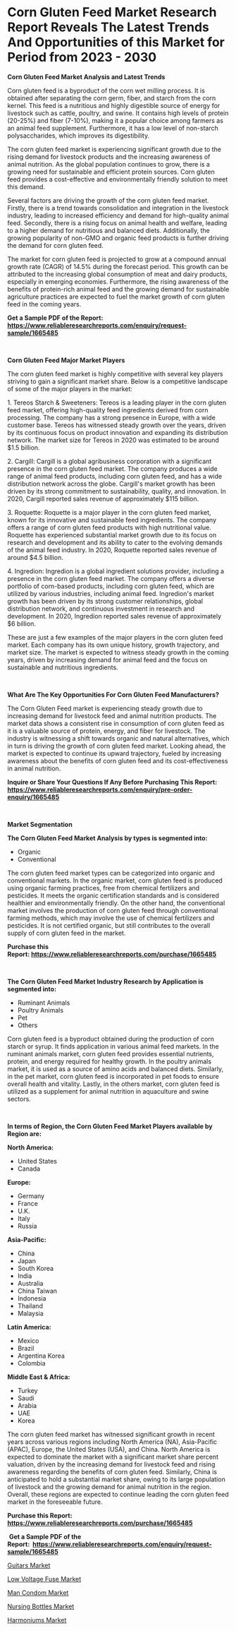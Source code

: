 <p><h1>Corn Gluten Feed Market Research Report Reveals The Latest Trends And Opportunities of this Market for Period from 2023 - 2030</h1></p><p><strong>Corn Gluten Feed Market Analysis and Latest Trends</strong></p>
<p><p>Corn gluten feed is a byproduct of the corn wet milling process. It is obtained after separating the corn germ, fiber, and starch from the corn kernel. This feed is a nutritious and highly digestible source of energy for livestock such as cattle, poultry, and swine. It contains high levels of protein (20-25%) and fiber (7-10%), making it a popular choice among farmers as an animal feed supplement. Furthermore, it has a low level of non-starch polysaccharides, which improves its digestibility.</p><p>The corn gluten feed market is experiencing significant growth due to the rising demand for livestock products and the increasing awareness of animal nutrition. As the global population continues to grow, there is a growing need for sustainable and efficient protein sources. Corn gluten feed provides a cost-effective and environmentally friendly solution to meet this demand.</p><p>Several factors are driving the growth of the corn gluten feed market. Firstly, there is a trend towards consolidation and integration in the livestock industry, leading to increased efficiency and demand for high-quality animal feed. Secondly, there is a rising focus on animal health and welfare, leading to a higher demand for nutritious and balanced diets. Additionally, the growing popularity of non-GMO and organic feed products is further driving the demand for corn gluten feed.</p><p>The market for corn gluten feed is projected to grow at a compound annual growth rate (CAGR) of 14.5% during the forecast period. This growth can be attributed to the increasing global consumption of meat and dairy products, especially in emerging economies. Furthermore, the rising awareness of the benefits of protein-rich animal feed and the growing demand for sustainable agriculture practices are expected to fuel the market growth of corn gluten feed in the coming years.</p></p>
<p><strong>Get a Sample PDF of the Report:&nbsp; <a href="https://www.reliableresearchreports.com/enquiry/request-sample/1665485">https://www.reliableresearchreports.com/enquiry/request-sample/1665485</a></strong></p>
<p>&nbsp;</p>
<p><strong>Corn Gluten Feed Major Market Players</strong></p>
<p><p>The corn gluten feed market is highly competitive with several key players striving to gain a significant market share. Below is a competitive landscape of some of the major players in the market:</p><p>1. Tereos Starch & Sweeteners: Tereos is a leading player in the corn gluten feed market, offering high-quality feed ingredients derived from corn processing. The company has a strong presence in Europe, with a wide customer base. Tereos has witnessed steady growth over the years, driven by its continuous focus on product innovation and expanding its distribution network. The market size for Tereos in 2020 was estimated to be around $1.5 billion.</p><p>2. Cargill: Cargill is a global agribusiness corporation with a significant presence in the corn gluten feed market. The company produces a wide range of animal feed products, including corn gluten feed, and has a wide distribution network across the globe. Cargill's market growth has been driven by its strong commitment to sustainability, quality, and innovation. In 2020, Cargill reported sales revenue of approximately $115 billion.</p><p>3. Roquette: Roquette is a major player in the corn gluten feed market, known for its innovative and sustainable feed ingredients. The company offers a range of corn gluten feed products with high nutritional value. Roquette has experienced substantial market growth due to its focus on research and development and its ability to cater to the evolving demands of the animal feed industry. In 2020, Roquette reported sales revenue of around $4.5 billion.</p><p>4. Ingredion: Ingredion is a global ingredient solutions provider, including a presence in the corn gluten feed market. The company offers a diverse portfolio of corn-based products, including corn gluten feed, which are utilized by various industries, including animal feed. Ingredion's market growth has been driven by its strong customer relationships, global distribution network, and continuous investment in research and development. In 2020, Ingredion reported sales revenue of approximately $6 billion.</p><p>These are just a few examples of the major players in the corn gluten feed market. Each company has its own unique history, growth trajectory, and market size. The market is expected to witness steady growth in the coming years, driven by increasing demand for animal feed and the focus on sustainable and nutritious ingredients.</p></p>
<p>&nbsp;</p>
<p><strong>What Are The Key Opportunities For Corn Gluten Feed Manufacturers?</strong></p>
<p><p>The Corn Gluten Feed market is experiencing steady growth due to increasing demand for livestock feed and animal nutrition products. The market data shows a consistent rise in consumption of corn gluten feed as it is a valuable source of protein, energy, and fiber for livestock. The industry is witnessing a shift towards organic and natural alternatives, which in turn is driving the growth of corn gluten feed market. Looking ahead, the market is expected to continue its upward trajectory, fueled by increasing awareness about the benefits of corn gluten feed and its cost-effectiveness in animal nutrition.</p></p>
<p><strong>Inquire or Share Your Questions If Any Before Purchasing This Report: <a href="https://www.reliableresearchreports.com/enquiry/pre-order-enquiry/1665485">https://www.reliableresearchreports.com/enquiry/pre-order-enquiry/1665485</a></strong></p>
<p>&nbsp;</p>
<p><strong>Market Segmentation</strong></p>
<p><strong>The Corn Gluten Feed Market Analysis by types is segmented into:</strong></p>
<p><ul><li>Organic</li><li>Conventional</li></ul></p>
<p><p>The corn gluten feed market types can be categorized into organic and conventional markets. In the organic market, corn gluten feed is produced using organic farming practices, free from chemical fertilizers and pesticides. It meets the organic certification standards and is considered healthier and environmentally friendly. On the other hand, the conventional market involves the production of corn gluten feed through conventional farming methods, which may involve the use of chemical fertilizers and pesticides. It is not certified organic, but still contributes to the overall supply of corn gluten feed in the market.</p></p>
<p><strong>Purchase this Report:&nbsp;<a href="https://www.reliableresearchreports.com/purchase/1665485">https://www.reliableresearchreports.com/purchase/1665485</a></strong></p>
<p>&nbsp;</p>
<p><strong>The Corn Gluten Feed Market Industry Research by Application is segmented into:</strong></p>
<p><ul><li>Ruminant Animals</li><li>Poultry Animals</li><li>Pet</li><li>Others</li></ul></p>
<p><p>Corn gluten feed is a byproduct obtained during the production of corn starch or syrup. It finds application in various animal feed markets. In the ruminant animals market, corn gluten feed provides essential nutrients, protein, and energy required for healthy growth. In the poultry animals market, it is used as a source of amino acids and balanced diets. Similarly, in the pet market, corn gluten feed is incorporated in pet foods to ensure overall health and vitality. Lastly, in the others market, corn gluten feed is utilized as a supplement for animal nutrition in aquaculture and swine sectors.</p></p>
<p>&nbsp;</p>
<p><strong>In terms of Region, the Corn Gluten Feed Market Players available by Region are:</strong></p>
<p>
    <p> <strong> North America: </strong>
        <ul>
            <li>United States</li>
            <li>Canada</li>
        </ul>
        </p> 
    <p> <strong> Europe: </strong>
        <ul>
            <li>Germany</li>
            <li>France</li>
            <li>U.K.</li>
            <li>Italy</li>
            <li>Russia</li>
        </ul>
        </p> 
    <p> <strong> Asia-Pacific: </strong>
        <ul>
            <li>China</li>
            <li>Japan</li>
            <li>South Korea</li>
            <li>India</li>
            <li>Australia</li>
            <li>China Taiwan</li>
            <li>Indonesia</li>
            <li>Thailand</li>
            <li>Malaysia</li>
        </ul>
        </p> 
    <p> <strong> Latin America: </strong>
        <ul>
            <li>Mexico</li>
            <li>Brazil</li>
            <li>Argentina Korea</li>
            <li>Colombia</li>
        </ul>
        </p> 
    <p> <strong> Middle East & Africa: </strong>
        <ul>
            <li>Turkey</li>
            <li>Saudi</li>
            <li>Arabia</li>
            <li>UAE</li>
            <li>Korea</li>
        </ul>
    </p>
    </p>
<p><p>The corn gluten feed market has witnessed significant growth in recent years across various regions including North America (NA), Asia-Pacific (APAC), Europe, the United States (USA), and China. North America is expected to dominate the market with a significant market share percent valuation, driven by the increasing demand for livestock feed and rising awareness regarding the benefits of corn gluten feed. Similarly, China is anticipated to hold a substantial market share, owing to its large population of livestock and the growing demand for animal nutrition in the region. Overall, these regions are expected to continue leading the corn gluten feed market in the foreseeable future.</p></p>
<p><strong>Purchase this Report: <a href="https://www.reliableresearchreports.com/purchase/1665485">https://www.reliableresearchreports.com/purchase/1665485</a></strong></p>
<p>&nbsp;<strong>Get a Sample PDF of the Report:&nbsp;&nbsp;<a href="https://www.reliableresearchreports.com/enquiry/request-sample/1665485">https://www.reliableresearchreports.com/enquiry/request-sample/1665485</a></strong></p>
<p><strong></strong></p>
<p><p><a href="https://medium.com/@kiannoel89776554/guitars-market-analysis-and-sze-forecasted-for-period-from-2023-to-2030-c05c0db9ed2c">Guitars Market</a></p><p><a href="https://medium.com/@nelljian7548/low-voltage-fuse-market-exploring-market-share-market-trends-and-future-growth-237f292f5817">Low Voltage Fuse Market</a></p><p><a href="https://medium.com/@allelee654/man-condom-market-size-reveals-the-best-marketing-channels-in-global-industry-6ef76049384a">Man Condom Market</a></p><p><a href="https://medium.com/@darrensipes2023/analyzing-nursing-bottles-market-global-industry-perspective-and-forecast-2023-to-2030-f7642e073bf6">Nursing Bottles Market</a></p><p><a href="https://medium.com/@sanjoy753352/harmoniums-market-size-market-outlook-and-market-forecast-2023-to-2030-c7a3a2196c72">Harmoniums Market</a></p></p>